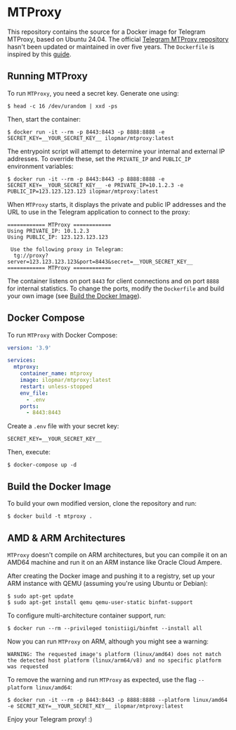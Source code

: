 # MTProxy

This repository contains the source for a Docker image for Telegram MTProxy, based on Ubuntu 24.04. The official [Telegram MTProxy repository](https://github.com/TelegramMessenger/MTProxy) hasn't been updated or maintained in over five years.
The `Dockerfile` is inspired by this [guide](https://gist.github.com/rameerez/8debfc790e965009ca2949c3b4580b91).

## Running MTProxy

To run `MTProxy`, you need a secret key. Generate one using:

```shell
$ head -c 16 /dev/urandom | xxd -ps
```

Then, start the container:

```shell
$ docker run -it --rm -p 8443:8443 -p 8888:8888 -e SECRET_KEY=__YOUR_SECRET_KEY__ ilopmar/mtproxy:latest
```

The entrypoint script will attempt to determine your internal and external IP addresses. To override these, set the `PRIVATE_IP` and `PUBLIC_IP` environment variables:

```shell
$ docker run -it --rm -p 8443:8443 -p 8888:8888 -e SECRET_KEY=__YOUR_SECRET_KEY__ -e PRIVATE_IP=10.1.2.3 -e PUBLIC_IP=123.123.123.123 ilopmar/mtproxy:latest
```

When `MTProxy` starts, it displays the private and public IP addresses and the URL to use in the Telegram application to connect to the proxy:

```shell
============ MTProxy ============
Using PRIVATE_IP: 10.1.2.3
Using PUBLIC_IP: 123.123.123.123

 Use the following proxy in Telegram: 
  tg://proxy?server=123.123.123.123&port=8443&secret=__YOUR_SECRET_KEY__
============ MTProxy ============
```

The container listens on port `8443` for client connections and on port `8888` for internal statistics. To change the ports, modify the `Dockerfile` and build your own image (see [Build the Docker Image](#build-the-docker-image)).

## Docker Compose

To run `MTProxy` with Docker Compose:

```yaml
version: '3.9'

services:
  mtproxy:
    container_name: mtproxy
    image: ilopmar/mtproxy:latest
    restart: unless-stopped
    env_file:
      - .env
    ports:
      - 8443:8443
```

Create a `.env` file with your secret key:

```
SECRET_KEY=__YOUR_SECRET_KEY__
```

Then, execute:

```shell
$ docker-compose up -d
```

## Build the Docker Image

To build your own modified version, clone the repository and run:

```shell
$ docker build -t mtproxy .
```

## AMD & ARM Architectures

`MTProxy` doesn't compile on ARM architectures, but you can compile it on an AMD64 machine and run it on an ARM instance like Oracle Cloud Ampere.

After creating the Docker image and pushing it to a registry, set up your ARM instance with QEMU (assuming you're using Ubuntu or Debian):

```shell
$ sudo apt-get update
$ sudo apt-get install qemu qemu-user-static binfmt-support
```

To configure multi-architecture container support, run:

```shell
$ docker run --rm --privileged tonistiigi/binfmt --install all
```

Now you can run `MTProxy` on ARM, although you might see a warning:

```shell
WARNING: The requested image's platform (linux/amd64) does not match the detected host platform (linux/arm64/v8) and no specific platform was requested
```

To remove the warning and run `MTProxy` as expected, use the flag `--platform linux/amd64`:

```shell
$ docker run -it --rm -p 8443:8443 -p 8888:8888 --platform linux/amd64 -e SECRET_KEY=__YOUR_SECRET_KEY__ ilopmar/mtproxy:latest
```

Enjoy your Telegram proxy! :)
